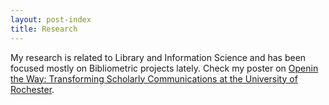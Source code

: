 ```yaml
---
layout: post-index
title: Research
---
```


My research is related to Library and Information Science and has been focused mostly on Bibliometric projects lately.
Check my poster on [Openin the Way: Transforming Scholarly Communications at the University of Rochester](http://bit.ly/3pSmsM5).


